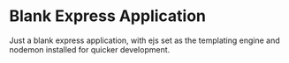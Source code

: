 # Blank Express Application

Just a blank express application, with ejs set as the templating engine and nodemon installed for quicker development.